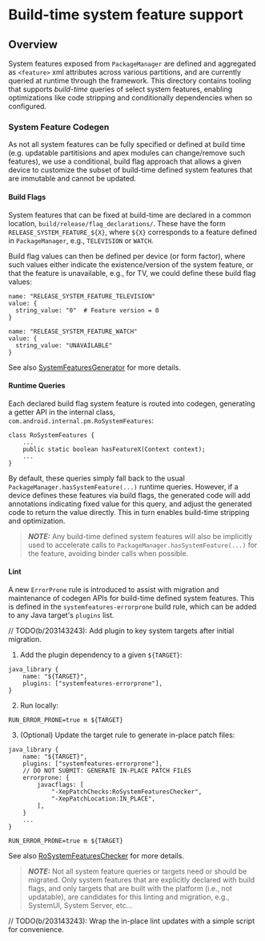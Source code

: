 # Build-time system feature support

## Overview

System features exposed from `PackageManager` are defined and aggregated as
`<feature>` xml attributes across various partitions, and are currently queried
at runtime through the framework. This directory contains tooling that supports
*build-time* queries of select system features, enabling optimizations
like code stripping and conditionally dependencies when so configured.

### System Feature Codegen

As not all system features can be fully specified or defined at build time (e.g.
updatable partitisions and apex modules can change/remove such features), we
use a conditional, build flag approach that allows a given device to customize
the subset of build-time defined system features that are immutable and cannot
be updated.

#### Build Flags

System features that can be fixed at build-time are declared in a common
location, `build/release/flag_declarations/`. These have the form
`RELEASE_SYSTEM_FEATURE_${X}`, where `${X}` corresponds to a feature defined in
`PackageManager`, e.g., `TELEVISION` or `WATCH`.

Build flag values can then be defined per device (or form factor), where such
values either indicate the existence/version of the system feature, or that the
feature is unavailable, e.g., for TV, we could define these build flag values:
```
name: "RELEASE_SYSTEM_FEATURE_TELEVISION"
value: {
  string_value: "0"  # Feature version = 0
}
```
```
name: "RELEASE_SYSTEM_FEATURE_WATCH"
value: {
  string_value: "UNAVAILABLE"
}
```

See also [SystemFeaturesGenerator](src/com/android/systemfeatures/SystemFeaturesGenerator.kt)
for more details.

#### Runtime Queries

Each declared build flag system feature is routed into codegen, generating a
getter API in the internal class, `com.android.internal.pm.RoSystemFeatures`:
```
class RoSystemFeatures {
    ...
    public static boolean hasFeatureX(Context context);
    ...
}
```
By default, these queries simply fall back to the usual
`PackageManager.hasSystemFeature(...)` runtime queries. However, if a device
defines these features via build flags, the generated code will add annotations
indicating fixed value for this query, and adjust the generated code to return
the value directly. This in turn enables build-time stripping and optimization.

> **_NOTE:_** Any build-time defined system features will also be implicitly
used to accelerate calls to `PackageManager.hasSystemFeature(...)` for the
feature, avoiding binder calls when possible.

#### Lint

A new `ErrorProne` rule is introduced to assist with migration and maintenance
of codegen APIs for build-time defined system features. This is defined in the
`systemfeatures-errorprone` build rule, which can be added to any Java target's
`plugins` list.

// TODO(b/203143243): Add plugin to key system targets after initial migration.

1) Add the plugin dependency to a given `${TARGET}`:
```
java_library {
    name: "${TARGET}",
    plugins: ["systemfeatures-errorprone"],
}
```
2) Run locally:
```
RUN_ERROR_PRONE=true m ${TARGET}
```
3) (Optional) Update the target rule to generate in-place patch files:
```
java_library {
    name: "${TARGET}",
    plugins: ["systemfeatures-errorprone"],
    // DO NOT SUBMIT: GENERATE IN-PLACE PATCH FILES
    errorprone: {
        javacflags: [
            "-XepPatchChecks:RoSystemFeaturesChecker",
            "-XepPatchLocation:IN_PLACE",
        ],
    }
    ...
}
```
```
RUN_ERROR_PRONE=true m ${TARGET}
```

See also [RoSystemFeaturesChecker](errorprone/java/com/android/systemfeatures/errorprone/RoSystemFeaturesChecker.java)
for more details.

> **_NOTE:_** Not all system feature queries or targets need or should be
migrated. Only system features that are explicitly declared with build flags,
and only targets that are built with the platform (i.e., not updatable), are
candidates for this linting and migration, e.g., SystemUI, System Server, etc...

// TODO(b/203143243): Wrap the in-place lint updates with a simple script for convenience.
